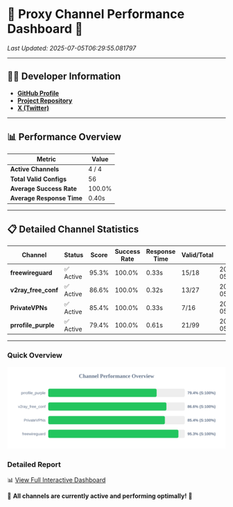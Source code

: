 # 🌟 Proxy Channel Performance Dashboard 🌟

_Last Updated: 2025-07-05T06:29:55.081797_

---

## 👩‍💻 Developer Information

- **[GitHub Profile](https://github.com/4n0nymou3)**  
- **[Project Repository](https://github.com/4n0nymou3/multi-proxy-config-fetcher)**  
- **[X (Twitter)](https://x.com/4n0nymou3)**  

---

## 📊 Performance Overview

| Metric                | Value       |
|-----------------------|-------------|
| **Active Channels**   | 4 / 4       |
| **Total Valid Configs** | 56          |
| **Average Success Rate** | 100.0%      |
| **Average Response Time** | 0.40s       |

---

## 📋 Detailed Channel Statistics

| Channel          | Status     | Score  | Success Rate | Response Time | Valid/Total | Last Success               |
|------------------|------------|--------|--------------|---------------|-------------|----------------------------|
| **freewireguard**  | ✅ Active  | 95.3%  | 100.0% | 0.33s         | 15/18       | 2025-07-05T06:29:55.080246 |
| **v2ray_free_conf**  | ✅ Active  | 86.6%  | 100.0% | 0.32s         | 13/27       | 2025-07-05T06:29:54.359347 |
| **PrivateVPNs**  | ✅ Active  | 85.4%  | 100.0% | 0.33s         | 7/16       | 2025-07-05T06:29:54.727903 |
| **prrofile_purple**  | ✅ Active  | 79.4%  | 100.0% | 0.61s         | 21/99       | 2025-07-05T06:29:53.956446 |

---

### Quick Overview
<div align="center">
  <a href="https://raw.githubusercontent.com/nullluser/NullRepo/refs/heads/main/assets/channel_stats_chart.svg">
    <img src="https://raw.githubusercontent.com/nullluser/NullRepo/refs/heads/main/assets/channel_stats_chart.svg" alt="Source Performance Statistics" width="800">
  </a>
</div>

### Detailed Report
📊 [View Full Interactive Dashboard](https://htmlpreview.github.io/?https://github.com/nullluser/NullRepo/blob/main/assets/performance_report.html)

🎉 **All channels are currently active and performing optimally!** 🎉
